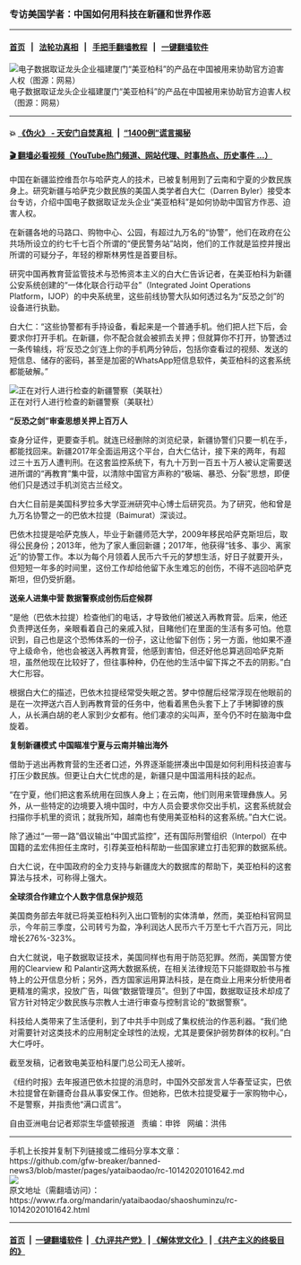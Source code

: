 ### 专访美国学者：中国如何用科技在新疆和世界作恶
------------------------

#### [首页](https://github.com/gfw-breaker/banned-news3/blob/master/README.md) &nbsp;&nbsp;|&nbsp;&nbsp; [法轮功真相](https://github.com/begood0513/basic/blob/master/README.md)  &nbsp;&nbsp;|&nbsp;&nbsp; [手把手翻墙教程](https://github.com/gfw-breaker/guides/wiki)  &nbsp;&nbsp;|&nbsp;&nbsp; [一键翻墙软件](https://github.com/gfw-breaker/nogfw/blob/master/README.md)  



<div id="headerimg">
 <img alt="电子数据取证龙头企业福建厦门“美亚柏科”的产品在中国被用来协助官方迫害人权（图源：网易）" src="https://www.rfa.org/mandarin/yataibaodao/shaoshuminzu/rc-10142020101642.html/rc1014.jpg/@@images/852e5b73-52b0-47ce-9f2e-0a64ec346a6c.jpeg" title="电子数据取证龙头企业福建厦门“美亚柏科”的产品在中国被用来协助官方迫害人权（图源：网易）"/>
 <div id="headerimgcontents">
  <div id="headerimgcaption">
   <span>
    电子数据取证龙头企业福建厦门“美亚柏科”的产品在中国被用来协助官方迫害人权（图源：网易）
   </span>
   <!-- zoomattribute -->
  </div>
  <!-- headerimgcaption -->
 </div>
 <!-- headerimagecontents -->
</div>

<hr/>


#### 💥 [《伪火》 - 天安门自焚真相 ](http://158.247.195.190:10000/videos/blog/weihuo.html)&nbsp; |&nbsp; [“1400例”谎言揭秘  ](http://158.247.195.190:10000/videos/blog/jiexi1400.html)

#### [ 🎬  翻墙必看视频（YouTube热门频道、网站代理、时事热点、历史事件 ...）](https://github.com/gfw-breaker/links/blob/master/banned.md)

<div id="storytext">
 <div>
  <div class="slot_header">
  </div>
 </div>
 <p>
  中国在新疆监控维吾尔与哈萨克人的技术，已被复制用到了云南和宁夏的少数民族身上。研究新疆与哈萨克少数民族的美国人类学者白大仁（Darren Byler）接受本台专访，介绍中国电子数据取证龙头企业“美亚柏科”是如何协助中国官方作恶、迫害人权。
 </p>
 <p>
  在新疆各地的马路口、购物中心、公园，有超过九万名的“协警”，他们在政府在公共场所设立的约七千七百个所谓的“便民警务站”站岗，他们的工作就是监控并搜出所谓的可疑分子，年轻的穆斯林男性是首要目标。
 </p>
 <p>
  研究中国再教育营监管技术与恐怖资本主义的白大仁告诉记者，在美亚柏科为新疆公安系统创建的“一体化联合行动平台”（Integrated Joint Operations Platform，IJOP）的中央系统里，这些前线协警大队如何透过名为“反恐之剑”的设备进行执勤。
 </p>
 <p>
  白大仁：“这些协警都有手持设备，看起来是一个普通手机。他们把人拦下后，会要求你打开手机。在新疆，你不配合就会被抓去关押；但就算你不打开，协警透过一条传输线，将‘反恐之剑’连上你的手机两分钟后，包括你查看过的视频、发送的短信息、储存的密码，甚至是加密的WhatsApp短信息软件，美亚柏科的这套系统都能破解。”
 </p>
 <p>
  <div class="image-inline captioned" style="width:680px;">
   <div style="width:680px;">
    <img alt="正在对行人进行检查的新疆警察（美联社）" src="https://www.rfa.org/mandarin/yataibaodao/shaoshuminzu/rc-10142020101642.html/rc1014b.jpg" title="正在对行人进行检查的新疆警察（美联社）"/>
   </div>
   <div class="image-caption">
    <span style="width:680px;">
     正在对行人进行检查的新疆警察（美联社）
    </span>
    <span class="copyright">
    </span>
   </div>
  </div>
 </p>
 <p>
  <b>
   “反恐之剑”审查思想关押上百万人
  </b>
 </p>
 <p>
  查身分证件，更要查手机。就连已经删除的浏览纪录，新疆协警们只要一机在手，都能找回来。新疆2017年全面运用这个平台，白大仁估计，接下来的两年，有超过三十五万人遭判刑。在这套监控系统下，有九十万到一百五十万人被认定需要送进所谓的“再教育”集中营，以清除中国官方声称的“极端、暴恐、分裂”思想，即便他们只是透过手机浏览古兰经文。
 </p>
 <p>
  白大仁目前是美国科罗拉多大学亚洲研究中心博士后研究员。为了研究，他和曾是九万名协警之一的巴依木拉提（Baimurat）深谈过。
 </p>
 <p>
  巴依木拉提是哈萨克族人，毕业于新疆师范大学，2009年移民哈萨克斯坦后，取得公民身份；2013年，他为了家人重回新疆；2017年，他获得“钱多、事少、离家近”的协警工作。本以为每个月领着人民币六千元的梦想生活，好日子就要开头，但短短一年多的时间里，这份工作却给他留下永生难忘的创伤，不得不逃回哈萨克斯坦，但仍受折磨。
 </p>
 <p>
  <b>
   送亲人进集中营 数据警察成创伤后症候群
  </b>
 </p>
 <p>
  “是他（巴依木拉提）检查他们的电话，才导致他们被送入再教育营。后来，他还负责押送任务，亲眼看着自己的亲戚入狱，目睹他们在里面的生活有多可怕。他意识到，自己也是这个恐怖体系的一份子，这让他留下创伤；另一方面，他如果不遵守上级命令，他也会被送入再教育营，他感到害怕，但还好他总算逃回哈萨克斯坦，虽然他现在比较好了，但往事种种，仍在他的生活中留下挥之不去的阴影。”白大仁形容。
 </p>
 <p>
  根据白大仁的描述，巴依木拉提经常受失眠之苦。梦中惊醒后经常浮现在他眼前的是在一次押送六百人到再教育营的任务中，他看着黑色头套下上了手铐脚镣的族人，从长满白胡的老人家到少女都有。他们凄凉的尖叫声，至今仍不时在脑海中盘旋着。
 </p>
 <p>
  <b>
   复制新疆模式 中国瞄准宁夏与云南并输出海外
  </b>
 </p>
 <p>
  借助于逃出再教育营的生还者口述，外界逐渐能拼凑出中国是如何利用科技迫害与打压少数民族。但更让白大仁忧虑的是，新疆只是中国滥用科技的起点。
 </p>
 <p>
  “在宁夏，他们把这套系统用在回族人身上；在云南，他们则用来管理彝族人。另外，从一些特定的边境要入境中国时，中方人员会要求你交出手机，这套系统就会扫描你手机里的资讯；就我所知，越南也有使用美亚柏科的这套系统。”白大仁说。
 </p>
 <p>
  除了通过“一带一路”倡议输出“中国式监控”，还有国际刑警组织（Interpol）在中国籍的孟宏伟担任主席时，引荐美亚柏科帮助一些国家建立打击犯罪的数据系统。
 </p>
 <p>
  白大仁说，在中国政府的全力支持与新疆庞大的数据库的帮助下，美亚柏科的这套算法与技术，可称得上强大。
 </p>
 <p>
  <b>
   全球须合作建立个人数字信息保护规范
  </b>
 </p>
 <p>
  美国商务部去年就已将美亚柏科列入出口管制的实体清单，然而，美亚柏科官网显示，今年前三季度，公司转亏为盈，净利润达人民币六千万至七千六百万元，同比增长276%-323%。
 </p>
 <p>
  白大仁就说，电子数据取证技术，美国同样也有用于防范犯罪。然而，美国警方使用的Clearview 和 Palantir这两大数据系统，在相关法律规范下只能撷取脸书与推特上的公开信息分析；另外，西方国家运用算法科技，是在商业​​上用来分析使用者更精准的需求，投放广告，叫做“数据管理员”。但到了中国，数据取证技术却成了官方针对特定少数民族与宗教人士进行审查与控制言论的“数据警察”。
 </p>
 <p>
  科技给人类带来了生活便利，到了中共手中则成了集权统治的作恶利器。“我们绝对需要针对这类技术的应用制定全球性的法规，尤其是要保护弱势群体的权利。”白大仁呼吁。
 </p>
 <p>
  截至发稿，记者致电美亚柏科厦门总公司无人接听。
 </p>
 <p>
  《纽约时报》去年报道巴依木拉提的消息时，中国外交部发言人华春莹证实，巴依木拉提曾在新疆奇台县从事安保工作。但她称，巴依木拉提受雇于一家购物中心，不是警察，并指责他“满口谎言”。
 </p>
 <p>
 </p>
 <p>
  自由亚洲电台记者郑崇生华盛顿报道   责编：申铧   网编：洪伟
 </p>
</div>

<hr/>
手机上长按并复制下列链接或二维码分享本文章：<br/>
https://github.com/gfw-breaker/banned-news3/blob/master/pages/yataibaodao/rc-10142020101642.md <br/>
<a href='https://github.com/gfw-breaker/banned-news3/blob/master/pages/yataibaodao/rc-10142020101642.md'><img src='https://github.com/gfw-breaker/banned-news3/blob/master/pages/yataibaodao/rc-10142020101642.md.png'/></a> <br/>
原文地址（需翻墙访问）：https://www.rfa.org/mandarin/yataibaodao/shaoshuminzu/rc-10142020101642.html


------------------------
#### [首页](https://github.com/gfw-breaker/banned-news3/blob/master/README.md) &nbsp;|&nbsp; [一键翻墙软件](https://github.com/gfw-breaker/nogfw/blob/master/README.md) &nbsp;| [《九评共产党》](https://github.com/gfw-breaker/9ping.md/blob/master/README.md#九评之一评共产党是什么) | [《解体党文化》](https://github.com/gfw-breaker/jtdwh.md/blob/master/README.md) | [《共产主义的终极目的》](https://github.com/gfw-breaker/gczydzjmd.md/blob/master/README.md)


<img src='http://gfw-breaker.win/banned-news3/pages/yataibaodao/rc-10142020101642.md' width='0px' height='0px'/>